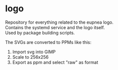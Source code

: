 # logo

Repository for everything related to the eupnea logo.  
Contains the systemd service and the logo itself.  
Used by package building scripts.

The SVGs are converted to PPMs like this:

1. Import svg into GIMP
2. Scale to 256x256
3. Export as ppm and select "raw" as format